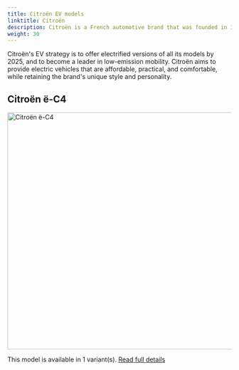 ```yaml
---
title: Citroën EV models
linktitle: Citroën
description: Citroën is a French automotive brand that was founded in 1919 by André Citroën. It is known for its innovative and distinctive designs, such as the Traction Avant, the 2CV, the DS, and the CX. Citroën is also a pioneer in mass production, front-wheel drive, hydropneumatic suspension, and aerodynamics. Citroën is part of the Stellantis group, which was formed in 2021 by the merger of PSA and FCA
weight: 30
---
```

Citroën's EV strategy is to offer electrified versions of all its models by 2025, and to become a leader in low-emission mobility. Citroën aims to provide electric vehicles that are affordable, practical, and comfortable, while retaining the brand's unique style and personality.


## Citroën ë-C4

<a href="ë-c4"><img src="https://media.evkx.net/multimedia/models/citroën/ë-c4/ë-c4_x/main_1_st.jpg" width="800" height="533" alt="Citroën ë-C4" ></a>

This model is available in 1 variant(s). 
[Read full details](ë-c4/)
